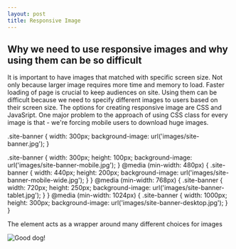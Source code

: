```yaml
---
layout: post 
title: Responsive Image
---
```


## Why we need to use responsive images and why using them can be so difficult

It is important to have images that matched with specific screen size. 
Not only because larger image requires more time and memory to load. 
Faster loading of page is crucial to keep audiences on site. 
Using them can be difficult because we need to specify different images to users based on their screen size. 
The options for creating responsive image are CSS and JavaSript. 
One major problem to the approach of using CSS class for every image is that - we're forcing mobile users to download huge images. 


.site-banner {   width: 300px;   background-image: url('images/site-banner.jpg'); }

.site-banner {   width: 300px;   height: 100px;   background-image: url('images/site-banner-mobile.jpg'); }  @media (min-width: 480px) {   .site-banner {     width: 440px;     height: 200px;     background-image: url('images/site-banner-mobile-wide.jpg');   } }  @media (min-width: 768px) {   .site-banner {     width: 720px;     height: 250px;     background-image: url('images/site-banner-tablet.jpg');   } }  @media (min-width: 1024px) {   .site-banner {     width: 1000px;     height: 300px;     background-image: url('images/site-banner-desktop.jpg');   } }

The <picture> element acts as a wrapper around many different choices for images

<picture>   <source media="(min-width: 1024px)" srcset="images/site-banner-desktop.jpg, images/site-banner-desktop@2x.jpg 2x"></source>   <source media="(min-width: 768px)" srcset="images/site-banner-tablet.jpg, fimages/site-banner-tablet@2x.jpg 2x"></source>   <img srcset="images/site-banner-mobile.jpg, images/site-banner-mobile@2x.jpg 2x" alt="Good dog!"> </picture>

